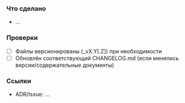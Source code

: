 ### Что сделано
- ...

### Проверки
- [ ] Файлы версионированы (_vX.Y[.Z]) при необходимости
- [ ] Обновлён соответствующий CHANGELOG.md (если менялись версии/содержательные документы)

### Ссылки
- ADR/Issue: ...
